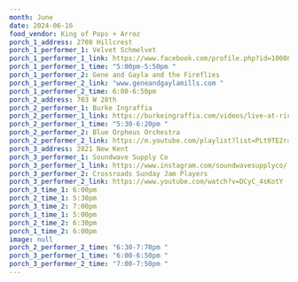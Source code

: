 ```yaml
---
month: June
date: 2024-06-16
food_vendor: King of Pops + Arroz
porch_1_address: 2708 Hillcrest
porch_1_performer_1: Velvet Schmelvet
porch_1_performer_1_link: https://www.facebook.com/profile.php?id=100086186450306
porch_1_performer_1_time: "5:00pm-5:50pm "
porch_1_performer_2: Gene and Gayla and the Fireflies
porch_1_performer_2_link: "www.geneandgaylamills.com "
porch_1_performer_2_time: 6:00-6:50pm
porch_2_address: 703 W 28th
porch_2_performer_1: Burke Ingraffia
porch_2_performer_1_link: https://burkeingraffia.com/videos/live-at-richmond-music-hall/
porch_2_performer_1_time: "5:30-6:20pm "
porch_2_performer_2: Blue Orpheus Orchestra
porch_2_performer_2_link: https://m.youtube.com/playlist?list=PLt9TE2raLtFQD8RP9FiAKugEKArV9YSEh
porch_3_address: 2821 New Kent
porch_3_performer_1: Soundwave Supply Co
porch_3_performer_1_link: https://www.instagram.com/soundwavesupplyco/
porch_3_performer_2: Crossroads Sunday Jam Players
porch_3_performer_2_link: https://www.youtube.com/watch?v=DCyC_4sKotY
porch_3_time_1: 6:00pm
porch_2_time_1: 5:30pm
porch_3_time_2: 7:00pm
porch_1_time_1: 5:00pm
porch_2_time_2: 6:30pm
porch_1_time_2: 6:00pm
image: null
porch_2_performer_2_time: "6:30-7:70pm "
porch_3_performer_1_time: "6:00-6:50pm "
porch_3_performer_2_time: "7:00-7:50pm "
---
```

